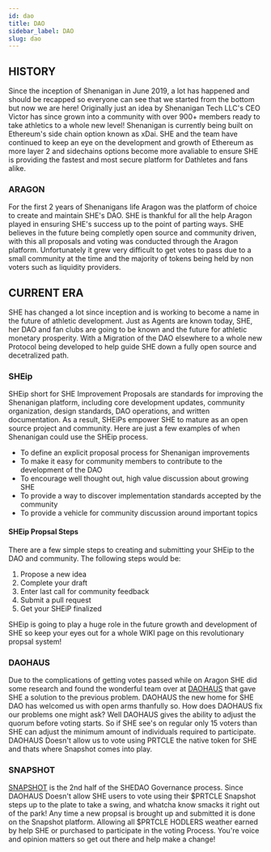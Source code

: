 ```yaml
---
id: dao
title: DAO
sidebar_label: DAO
slug: dao
---
```


## HISTORY
Since the inception of Shenanigan in June 2019, a lot has happened and should be recapped so everyone can see that we started from the bottom but now we are here! Originally just an idea by Shenanigan Tech LLC's CEO Victor has since grown into a community with over 900+ members ready to take athletics to a whole new level! Shenanigan is currently being built on Ethereum's side chain option known as xDai. SHE and the team have continued to keep an eye on the development and growth of Ethereum as more layer 2 and sidechains options become more avaliable to ensure SHE is providing the fastest and most secure platform for Dathletes and fans alike.

### ARAGON
For the first 2 years of Shenanigans life Aragon was the platform of choice to create and maintain SHE's DAO. SHE is thankful for all the help Aragon played in ensuring SHE's success up to the point of parting ways. SHE believes in the future being completly open source and community driven, with this all proposals and voting was conducted through the Aragon platform. Unfortunately it grew very difficult to get votes to pass due to a small community at the time and the majority of tokens being held by non voters such as liquidity providers.

## CURRENT ERA
SHE has changed a lot since inception and is working to become a name in the future of athletic development. Just as Agents are known today, SHE, her DAO and fan clubs are going to be known and the future for athletic monetary prosperity. With a Migration of the DAO elsewhere to a whole new Protocol being developed to help guide SHE down a fully open source and decetralized path.

### SHEip
SHEip short for SHE Improvement Proposals are standards for improving the Shenanigan platform, including core development updates, community organization, design standards, DAO operations, and written documentation. As a result, SHEiPs empower SHE to mature as an open source project and community. Here are just a few examples of when Shenanigan could use the SHEip process.

* To define an explicit proposal process for Shenanigan improvements
* To make it easy for community members to contribute to the development of the DAO
* To encourage well thought out, high value discussion about growing SHE
* To provide a way to discover implementation standards accepted by the community
* To provide a vehicle for community discussion around important topics

#### SHEip Propsal Steps
There are a few simple steps to creating and submitting your SHEip to the DAO and community. The following steps would be:
1. Propose a new idea
2. Complete your draft
3. Enter last call for community feedback
4. Submit a pull request
5. Get your SHEiP finalized

SHEip is going to play a huge role in the future growth and development of SHE so keep your eyes out for a whole WIKI page on this revolutionary propsal system!

### DAOHAUS
Due to the complications of getting votes passed while on Aragon SHE did some research and found the wonderful team over at [DAOHAUS](https://app.daohaus.club/dao/0x64/0x1a78159311d2c3cb9abe48938a97a5680865d217) that gave SHE a solution to the previous problem. DAOHAUS the new home for SHE DAO has welcomed us with open arms thanfully so. How does DAOHAUS fix our problems one might ask? Well DAOHAUS gives the ability to adjust the quorum before voting starts. So if SHE see's on regular only 15 voters than SHE can adjust the minimum amount of individuals required to participate. DAOHAUS Doesn't allow us to vote using PRTCLE the native token for SHE and thats where Snapshot comes into play.


### SNAPSHOT
[SNAPSHOT](https://snapshot.org/#/shedapp.eth) is the 2nd half of the SHEDAO Governance process. Since DAOHAUS Doesn't allow SHE users to vote using their $PRTCLE Snapshot steps up to the plate to take a swing, and whatcha know smacks it right out of the park! Any time a new propsal is brought up and submitted it is done on the Snapshot platform. Allowing all $PRTCLE HODLERS weather earned by help SHE or purchased to participate in the voting Process. You're voice and opinion matters so get out there and help make a change!